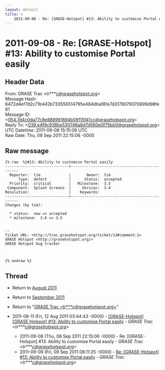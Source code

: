 ```yaml
---
layout: default
title: >
    2011-09-08 - Re: [GRASE-Hotspot] #13: Ability to customise Portal easily
---
```


# 2011-09-08 - Re: [GRASE-Hotspot] #13: Ability to customise Portal easily

## Header Data

From: GRASE Trac \<tr***c@grasehotspot.org\><br>
Message Hash: 6472d4ef7d2c71b442b733556514795e484dba181e7d3178079070899d98fe81<br>
Message ID: \<054.7d4c0da77c8e888961694b09115f41cc@grasehotspot.org\><br>
Reply To: \<039.e4f9c938be530746a8d7d560e0f75bb0@grasehotspot.org\><br>
UTC Datetime: 2011-09-08 15:15:06 UTC<br>
Raw Date: Thu, 08 Sep 2011 22:15:06 -0000<br>

## Raw message

```
{% raw  %}#13: Ability to customise Portal easily
-----------------------------+----------------------------------------------
  Reporter:  tim             |       Owner:  tim     
      Type:  defect          |      Status:  accepted
  Priority:  critical        |   Milestone:  3.5     
 Component:  Splash Screens  |     Version:  3.4     
Resolution:                  |    Keywords:          
-----------------------------+----------------------------------------------
Changes (by tim):

  * status:  new => accepted
  * milestone:  3.6 => 3.5


-- 
Ticket URL: <http://trac.grasehotspot.org/ticket/13#comment:1>
GRASE Hotspot <http://grasehotspot.org/>
GRASE Hotspot bug tracker



{% endraw %}
```

## Thread

+ Return to [August 2011](/archive/2011/08)
+ Return to [September 2011](/archive/2011/09)

+ Return to "[GRASE Trac <tr***c<span>@</span>grasehotspot.org>](/authors/tr___c_at_grasehotspot_org)"

+ 2011-08-11 (Fri, 12 Aug 2011 03:44:43 -0000) - [[GRASE-Hotspot] [GRASE Hotspot] #13: Ability to customise Portal	easily](/archive/2011/08/37d37b21da8df4059b32dd7b7a496430f7eca5eba621a230d98424a7ba911603) - _GRASE Trac \<tr***c@grasehotspot.org\>_
  + 2011-09-08 (Thu, 08 Sep 2011 22:15:06 -0000) - Re: [GRASE-Hotspot] #13: Ability to customise Portal easily - _GRASE Trac \<tr***c@grasehotspot.org\>_
  + 2011-09-09 (Fri, 09 Sep 2011 08:11:25 -0000) - [Re: [GRASE-Hotspot] #13: Ability to customise Portal easily](/archive/2011/09/870fff2e994dc7e388b1ae89163f904c9d48c04dd659653dd168adbad9dd9397) - _GRASE Trac \<tr***c@grasehotspot.org\>_


